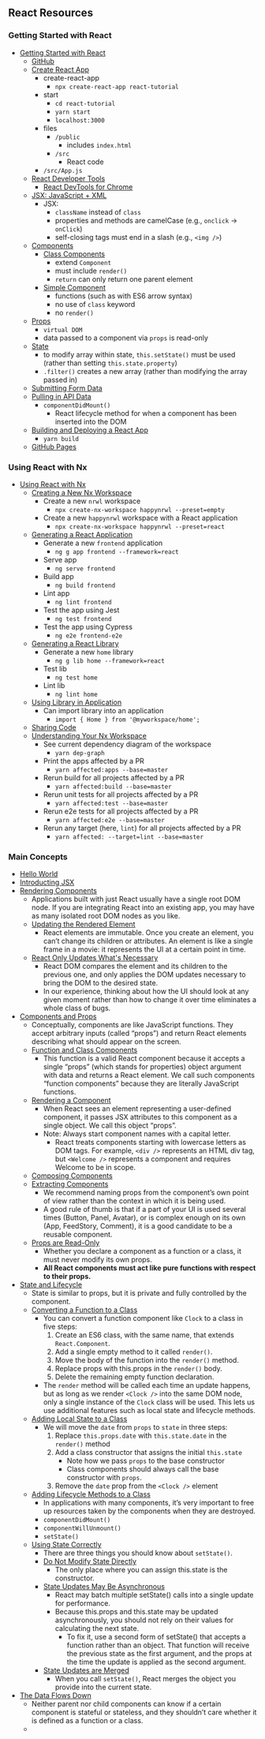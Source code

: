 ## React Resources
### Getting Started with React
- [Getting Started with React](https://www.taniarascia.com/getting-started-with-react/)
  - [GitHub](https://github.com/taniarascia/react-tutorial/tree/master/src)
  - [Create React App](https://www.taniarascia.com/getting-started-with-react/#create-react-app)
    - create-react-app
      - `npx create-react-app react-tutorial`
    - start
      - `cd react-tutorial`
      - `yarn start`
      - `localhost:3000`
    - files
      - `/public`
        - includes `index.html`
      - `/src`
        - React code
    - `/src/App.js`
  - [React Developer Tools](https://www.taniarascia.com/getting-started-with-react/#react-developer-tools)
    - [React DevTools for Chrome](https://chrome.google.com/webstore/detail/react-developer-tools/fmkadmapgofadopljbjfkapdkoienihi)
  - [JSX: JavaScript + XML](https://www.taniarascia.com/getting-started-with-react/#jsx-javascript--xml)
    - JSX:
      - `className` instead of `class`
      - properties and methods are camelCase (e.g., `onclick` -> `onClick`)
      - self-closing tags must end in a slash (e.g., `<img />`)
  - [Components](https://www.taniarascia.com/getting-started-with-react/#components)
    - [Class Components](https://www.taniarascia.com/getting-started-with-react/#class-components)
      - extend `Component`
      - must include `render()`
      - `return` can only return one parent element
    - [Simple Component](https://www.taniarascia.com/getting-started-with-react/#simple-components)
      - functions (such as with ES6 arrow syntax)
      - no use of `class` keyword
      - no `render()`
  - [Props](https://www.taniarascia.com/getting-started-with-react/#props)
    - `virtual DOM`
    - data passed to a component via `props` is read-only
  - [State](https://www.taniarascia.com/getting-started-with-react/#state)
    - to modify array within state, `this.setState()` must be used (rather than setting `this.state.property`)
    - `.filter()` creates a new array (rather than modifying the array passed in)
  - [Submitting Form Data](https://www.taniarascia.com/getting-started-with-react/#submitting-form-data)
  - [Pulling in API Data](https://www.taniarascia.com/getting-started-with-react/#pulling-in-api-data)
    - `componentDidMount()`
      - React lifecycle method for when a component has been inserted into the DOM
  - [Building and Deploying a React App](https://www.taniarascia.com/getting-started-with-react/#building-and-deploying-a-react-app)
    - `yarn build`
  - [GitHub Pages](https://ehelander.github.io/react/react-tutorial)

### Using React with Nx
- [Using React with Nx](https://nx.dev/guides/react)
  - [Creating a New Nx Workspace](https://nx.dev/guides/react#creating-a-new-nx-workspace)
    - Create a new `nrwl` workspace
      - `npx create-nx-workspace happynrwl --preset=empty`
    - Create a new `happynrwl` workspace with a React application
      - `npx create-nx-workspace happynrwl --preset=react`
  - [Generating a React Application](https://nx.dev/guides/react#generating-a-react-application)
    - Generate a new `frontend` application
      - `ng g app frontend --framework=react`
    - Serve app
      - `ng serve frontend`
    - Build app
      - `ng build frontend`
    - Lint app
      - `ng lint frontend`
    - Test the app using Jest
      - `ng test frontend`
    - Test the app using Cypress
      - `ng e2e frontend-e2e`
  - [Generating a React Library](https://nx.dev/guides/react#generating-a-react-library)
    - Generate a new `home` library
      - `ng g lib home --framework=react`
    - Test lib
      - `ng test home`
    - Lint lib
      - `ng lint home`
  - [Using Library in Application](https://nx.dev/guides/react#using-library-in-application)
    - Can import library into an application
      - `import { Home } from '@myworkspace/home';`
  - [Sharing Code](https://nx.dev/guides/react#sharing-code)
  - [Understanding Your Nx Workspace](https://nx.dev/guides/react#understanding-your-nx-workspace)
    - See current dependency diagram of the workspace
      - `yarn dep-graph`
    - Print the apps affected by a PR
      - `yarn affected:apps --base=master`
    - Rerun build for all projects affected by a PR
      - `yarn affected:build --base=master`
    - Rerun unit tests for all projects affected by a PR
      - `yarn affected:test --base=master`
    - Rerun e2e tests for all projects affected by a PR
      - `yarn affected:e2e --base=master`
    - Rerun any target (here, `lint`) for all projects affected by a PR
      - `yarn affected: --target=lint --base=master`

### Main Concepts
- [Hello World](https://reactjs.org/docs/hello-world.html)
- [Introducting JSX](https://reactjs.org/docs/introducing-jsx.html)
- [Rendering Components](https://reactjs.org/docs/rendering-elements.html)
  - Applications built with just React usually have a single root DOM node. If you are integrating React into an existing app, you may have as many isolated root DOM nodes as you like.
  - [Updating the Rendered Element](https://reactjs.org/docs/rendering-elements.html#updating-the-rendered-element)
    - React elements are immutable. Once you create an element, you can’t change its children or attributes. An element is like a single frame in a movie: it represents the UI at a certain point in time.
  - [React Only Updates What's Necessary](https://reactjs.org/docs/rendering-elements.html#react-only-updates-whats-necessary)
    - React DOM compares the element and its children to the previous one, and only applies the DOM updates necessary to bring the DOM to the desired state.
    - In our experience, thinking about how the UI should look at any given moment rather than how to change it over time eliminates a whole class of bugs.
- [Components and Props](https://reactjs.org/docs/components-and-props.html)
  - Conceptually, components are like JavaScript functions. They accept arbitrary inputs (called “props”) and return React elements describing what should appear on the screen.
  - [Function and Class Components](https://reactjs.org/docs/components-and-props.html#function-and-class-components)
    - This function is a valid React component because it accepts a single “props” (which stands for properties) object argument with data and returns a React element. We call such components “function components” because they are literally JavaScript functions.
  - [Rendering a Component](https://reactjs.org/docs/components-and-props.html#rendering-a-component)
    - When React sees an element representing a user-defined component, it passes JSX attributes to this component as a single object. We call this object “props”.
    - Note: Always start component names with a capital letter.
      - React treats components starting with lowercase letters as DOM tags. For example, `<div />` represents an HTML div tag, but `<Welcome />` represents a component and requires Welcome to be in scope.
  - [Composing Components](https://reactjs.org/docs/components-and-props.html#composing-components)
  - [Extracting Components](https://reactjs.org/docs/components-and-props.html#extracting-components)
    - We recommend naming props from the component’s own point of view rather than the context in which it is being used.
    - A good rule of thumb is that if a part of your UI is used several times (Button, Panel, Avatar), or is complex enough on its own (App, FeedStory, Comment), it is a good candidate to be a reusable component.
  - [Props are Read-Only](https://reactjs.org/docs/components-and-props.html#props-are-read-only)
    - Whether you declare a component as a function or a class, it must never modify its own props.
    - **All React components must act like pure functions with respect to their props.**
- [State and Lifecycle](https://reactjs.org/docs/state-and-lifecycle.html)
  - State is similar to props, but it is private and fully controlled by the component.
  - [Converting a Function to a Class](https://reactjs.org/docs/state-and-lifecycle.html#converting-a-function-to-a-class)
    - You can convert a function component like `Clock` to a class in five steps:
      1. Create an ES6 class, with the same name, that extends `React.Component`.
      2. Add a single empty method to it called `render()`.
      3. Move the body of the function into the `render()` method.
      4. Replace props with this.props in the `render()` body.
      5. Delete the remaining empty function declaration.
    - The `render` method will be called each time an update happens, but as long as we render `<Clock />` into the same DOM node, only a single instance of the `Clock` class will be used. This lets us use additional features such as local state and lifecycle methods.
  - [Adding Local State to a Class](https://reactjs.org/docs/state-and-lifecycle.html#adding-local-state-to-a-class)
    - We will move the `date` from `props` to `state` in three steps:
      1. Replace `this.props.date` with `this.state.date` in the `render()` method
      2. Add a class constructor that assigns the initial `this.state`
          - Note how we pass `props` to the base constructor
          - Class components should always call the base constructor with `props`.
      3. Remove the `date` prop from the `<Clock />` element
  - [Adding Lifecycle Methods to a Class](https://reactjs.org/docs/state-and-lifecycle.html#adding-lifecycle-methods-to-a-class)
    - In applications with many components, it’s very important to free up resources taken by the components when they are destroyed.
    - `componentDidMount()`
    - `componentWillUnmount()`
    - `setState()`
  - [Using State Correctly](https://reactjs.org/docs/state-and-lifecycle.html#using-state-correctly)
    - There are three things you should know about `setState()`.
    - [Do Not Modify State Directly](https://reactjs.org/docs/state-and-lifecycle.html#do-not-modify-state-directly)
      - The only place where you can assign this.state is the constructor.
    - [State Updates May Be Asynchronous](https://reactjs.org/docs/state-and-lifecycle.html#state-updates-may-be-asynchronous)
      - React may batch multiple setState() calls into a single update for performance.
      - Because this.props and this.state may be updated asynchronously, you should not rely on their values for calculating the next state.
        - To fix it, use a second form of setState() that accepts a function rather than an object. That function will receive the previous state as the first argument, and the props at the time the update is applied as the second argument.
    - [State Updates are Merged](https://reactjs.org/docs/state-and-lifecycle.html#state-updates-are-merged)
      - When you call `setState()`, React merges the object you provide into the current state.
- [The Data Flows Down](https://reactjs.org/docs/state-and-lifecycle.html#the-data-flows-down)
  - Neither parent nor child components can know if a certain component is stateful or stateless, and they shouldn’t care whether it is defined as a function or a class.
  - 



